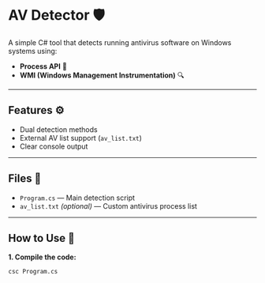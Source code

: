 # AV Detector 🛡️

A simple C# tool that detects running antivirus software on Windows systems using:

- **Process API** 🧠
- **WMI (Windows Management Instrumentation)** 🔍

---

## Features ⚙️

- Dual detection methods
- External AV list support (`av_list.txt`)
- Clear console output

---

## Files 📂

- `Program.cs` — Main detection script
- `av_list.txt` *(optional)* — Custom antivirus process list

---

## How to Use 🚀

**1. Compile the code:**

```bash
csc Program.cs
